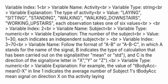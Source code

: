 Variable Index: 1<br \>
Variable Name: Activity<br \>
Variable Type: string<br \>
Variable Explanation: The type of activity<br \>
Value: "LAYING", "SITTING", "STANDING", "WALKING", "WALKING_DOWNSTAIRS", "WORKING_UPSTAIRS", each observation takes one of six values<br \>
<br \>
Variable Index: 2<br \>
Variable Name: Subject<br \>
Variable Type: numeric<br \>
Variable Explanation: The number of the subject<br \>
Value: 1~30, each indicates an independent subject<br \>
<br \>
Variable Index: 3~70<br \>
Variable Name: Follow the format of "A-B" or "A-B-C", in which A stands for the name of the signal, B indicates the type of calculation that has been carried out on the signal(either "mean" or "std"), and C is the direction of the signal(one letter in "X","Y" or "Z").<br \>
Variable Type: numeric<br \>
Variable Explanation: For example, the value of "tBodyAcc-mean()-X" in line 1 indicates the average number of Subject 1's tBodyAcc mean signal on direction X on tha activity laying

